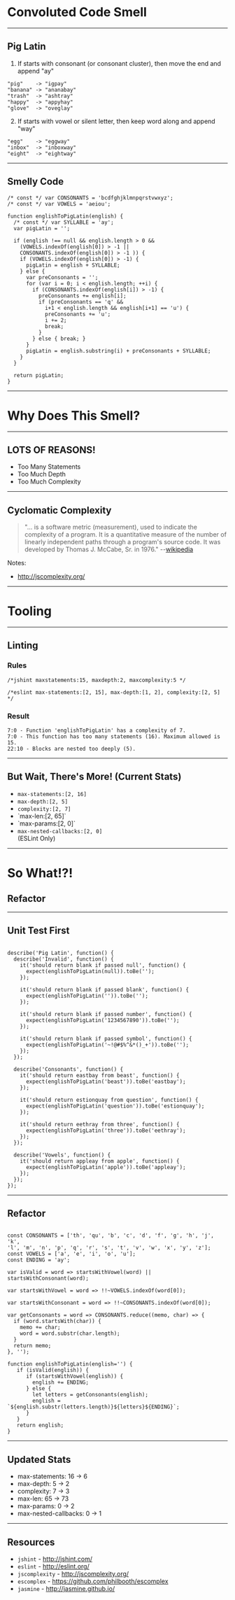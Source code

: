 # Convoluted Code Smell
<!-- .slide: data-state="statusLint statusLint--easy statusRule statusRule--fresh statusSkill statusSkill--junior" -->

------

## Pig Latin
<!-- .slide: data-title="Convoluted Code" data-state="title statusLint statusLint--easy statusRule statusRule--fresh statusSkill statusSkill--junior" -->

1. <!-- .element start="1" value="1" --> If starts with consonant (or consonant cluster), then move the end and append "ay" <!-- .element class="fragment" -->

```
"pig"    -> "igpay"
"banana" -> "ananabay"
"trash"  -> "ashtray"
"happy"  -> "appyhay"
"glove"  -> "oveglay"
```
<!-- .element class="fragment" -->

2. <!-- .element start="2" value="2" --> If starts with vowel or silent letter, then keep word along and append "way" <!-- .element class="fragment" -->

```
"egg"    -> "eggway"
"inbox"  -> "inboxway"
"eight"  -> "eightway"
```
<!-- .element class="fragment" -->

------

## Smelly Code
<!-- .slide: data-title="Convoluted Code" data-state="title statusLint statusLint--easy statusRule statusRule--fresh statusSkill statusSkill--junior" data-background="#222" -->

```
/* const */ var CONSONANTS = 'bcdfghjklmnpqrstvwxyz';
/* const */ var VOWELS = 'aeiou';

function englishToPigLatin(english) {
  /* const */ var SYLLABLE = 'ay';
  var pigLatin = '';

  if (english !== null && english.length > 0 &&
    (VOWELS.indexOf(english[0]) > -1 ||
    CONSONANTS.indexOf(english[0]) > -1 )) {
    if (VOWELS.indexOf(english[0]) > -1) {
      pigLatin = english + SYLLABLE;
    } else {
      var preConsonants = '';
      for (var i = 0; i < english.length; ++i) {
        if (CONSONANTS.indexOf(english[i]) > -1) {
          preConsonants += english[i];
          if (preConsonants == 'q' &&
            i+1 < english.length && english[i+1] == 'u') {
            preConsonants += 'u';
            i += 2;
            break;
          }
        } else { break; }
      }
      pigLatin = english.substring(i) + preConsonants + SYLLABLE;
    }
  }

  return pigLatin;
}
```
<!-- .element class="fragment fragment--code" -->

------

# Why Does This Smell?
<!-- .slide: data-title="Convoluted Code" data-state="title statusLint statusLint--easy statusRule statusRule--fresh statusSkill statusSkill--junior" data-background="#222" -->

------

## LOTS OF REASONS!
<!-- .slide: data-title="Convoluted Code" data-state="title statusLint statusLint--easy statusRule statusRule--fresh statusSkill statusSkill--junior" data-background="#222" -->

* Too Many Statements <!-- .element class="fragment" -->
* Too Much Depth <!-- .element class="fragment" -->
* Too Much Complexity <!-- .element class="fragment highlight-red" -->

------

## Cyclomatic Complexity
<!-- .slide: data-title="Convoluted Code" data-state="title statusLint statusLint--easy statusRule statusRule--fresh statusSkill statusSkill--junior" data-background="#222" -->

> "... is a software metric (measurement), used to indicate the complexity of a program. It is a quantitative measure of the number of linearly independent paths through a program's source code. It was developed by Thomas J. McCabe, Sr. in 1976." --[wikipedia](http://en.wikipedia.org/wiki/Cyclomatic_complexity)

Notes:

* http://jscomplexity.org/

------

# Tooling
<!-- .slide: data-title="Convoluted Code" data-state="title statusLint statusLint--easy statusRule statusRule--fresh statusSkill statusSkill--junior" data-background="#222" -->

------

## Linting
<!-- .slide: data-title="Convoluted Code" data-state="title statusLint statusLint--easy statusRule statusRule--fresh statusSkill statusSkill--junior" data-background="#222" -->

### Rules <!-- .element class="fragment" data-fragment-index="1" -->

```
/*jshint maxstatements:15, maxdepth:2, maxcomplexity:5 */
```
<!-- .element class="fragment" data-fragment-index="1"  -->

```
/*eslint max-statements:[2, 15], max-depth:[1, 2], complexity:[2, 5] */
```
<!-- .element class="fragment" data-fragment-index="2" -->

### Result <!-- .element class="fragment" data-fragment-index="3" -->

<pre><code class="nohighlight">7:0 - Function 'englishToPigLatin' has a complexity of 7.
7:0 - This function has too many statements (16). Maximum allowed is 15.
22:10 - Blocks are nested too deeply (5).</code></pre>
<!-- .element class="fragment" data-fragment-index="3" -->

------

## But Wait, There's More! (Current Stats)
<!-- .slide: data-title="Convoluted Code" data-state="title statusLint statusLint--easy statusRule statusRule--fresh statusSkill statusSkill--junior" data-background="#222" -->

* `max-statements:[2, 16]`
* `max-depth:[2, 5]`
* `complexity:[2, 7]`
* <!-- .element class="fragment highlight-blue" -->`max-len:[2, 65]`
* <!-- .element class="fragment highlight-blue" -->`max-params:[2, 0]`
* <!-- .element class="fragment highlight-blue" --> <code>max-nested-callbacks:[2, 0]</code> <div class="small">(ESLint Only)</div>

------

# So What!?!
<!-- .slide: data-title="Convoluted Code" data-state="title statusLint statusLint--easy statusRule statusRule--fresh statusSkill statusSkill--junior" data-background="#222" -->

## Refactor <!-- .element class="fragment" -->

------

## Unit Test First
<!-- .slide: data-title="Convoluted Code" data-state="title statusLint statusLint--easy statusRule statusRule--fresh statusSkill statusSkill--mid statusSkill--change" data-background="#222" -->

<pre class="fragment fragment--code"><code data-trim data-lang="javascript">
describe('Pig Latin', function() {
  describe('Invalid', function() {
    it('should return blank if passed null', function() {
      expect(englishToPigLatin(null)).toBe('');
    });

    it('should return blank if passed blank', function() {
      expect(englishToPigLatin('')).toBe('');
    });

    it('should return blank if passed number', function() {
      expect(englishToPigLatin('1234567890')).toBe('');
    });

    it('should return blank if passed symbol', function() {
      expect(englishToPigLatin('~!@#$%^&*()_+')).toBe('');
    });
  });

  describe('Consonants', function() {
    it('should return eastbay from beast', function() {
      expect(englishToPigLatin('beast')).toBe('eastbay');
    });

    it('should return estionquay from question', function() {
      expect(englishToPigLatin('question')).toBe('estionquay');
    });

    it('should return eethray from three', function() {
      expect(englishToPigLatin('three')).toBe('eethray');
    });
  });

  describe('Vowels', function() {
    it('should return appleay from apple', function() {
      expect(englishToPigLatin('apple')).toBe('appleay');
    });
  });
});
</code></pre>

------

## Refactor
<!-- .slide: data-title="Convoluted Code" data-state="title statusLint statusLint--easy statusRule statusRule--fresh statusSkill statusSkill--senior statusSkill--change" data-background="#222" -->

<!-- /* jshint maxparams:3, maxdepth:2, maxstatements:5, maxcomplexity:6, maxlen:80, esnext:true */ -->
<pre class="fragment fragment--code"><code data-trim data-lang="javascript">
const CONSONANTS = ['th', 'qu', 'b', 'c', 'd', 'f', 'g', 'h', 'j', 'k',
'l', 'm', 'n', 'p', 'q', 'r', 's', 't', 'v', 'w', 'x', 'y', 'z'];
const VOWELS = ['a', 'e', 'i', 'o', 'u'];
const ENDING = 'ay';

var isValid = word => startsWithVowel(word) || startsWithConsonant(word);

var startsWithVowel = word => !!~VOWELS.indexOf(word[0]);

var startsWithConsonant = word => !!~CONSONANTS.indexOf(word[0]);

var getConsonants = word => CONSONANTS.reduce((memo, char) => {
  if (word.startsWith(char)) {
    memo += char;
    word = word.substr(char.length);
  }
  return memo;
}, '');

function englishToPigLatin(english='') {
   if (isValid(english)) {
      if (startsWithVowel(english)) {
        english += ENDING;
      } else {
        let letters = getConsonants(english);
        english = `${english.substr(letters.length)}${letters}${ENDING}`;
      }
   }
   return english;
}
</code></pre>

------

## Updated Stats
<!-- .slide: data-title="Convoluted Code" data-state="title statusLint statusLint--easy statusRule statusRule--fresh statusSkill statusSkill--senior" data-background="#222" -->

* max-statements: 16 &rarr; 6 <!-- .element class="fragment highlight-green" -->
* max-depth: 5 &rarr; 2 <!-- .element class="fragment highlight-green" -->
* complexity: 7 &rarr; 3 <!-- .element class="fragment highlight-green" -->
* max-len: 65 &rarr; 73 <!-- .element class="fragment highlight-red" -->
* max-params: 0 &rarr; 2 <!-- .element class="fragment highlight-red" -->
* max-nested-callbacks: 0 &rarr; 1 <!-- .element class="fragment highlight-red" -->

------

## Resources
<!-- .slide: data-title="Convoluted Code" data-state="title statusLint statusLint--easy statusRule statusRule--fresh statusSkill statusSkill--senior" data-background="#222" -->

* `jshint` - http://jshint.com/
* `eslint` - http://eslint.org/
* `jscomplexity` - http://jscomplexity.org/
* `escomplex` - https://github.com/philbooth/escomplex
* `jasmine` - http://jasmine.github.io/
